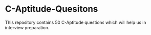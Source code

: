 # C-Aptitude-Quesitons

This repository contains 50 C-Aptitude questions which will help us in interview preparation.
